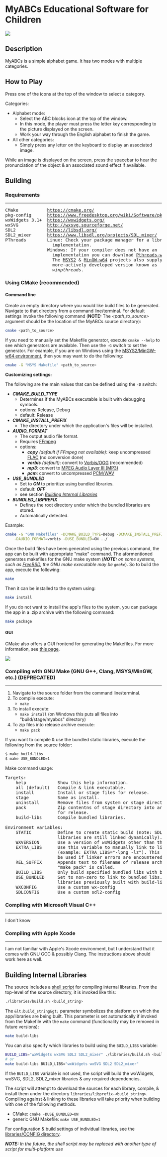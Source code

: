 
# MyABCs Educational Software for Children

<img src="https://antumdeluge.github.io/myabcs/data/icon.svg" style="display:block;margin-left:auto;margin-right:auto;" />

## Description

MyABCs is a simple alphabet game. It has two modes with multiple categories.

## How to Play

Press one of the icons at the top of the window to select a category.

Categories:
- Alphabet mode:
    - Select the ABC blocks icon at the top of the window.
    - In this mode, the player must press the letter key corresponding to the picture displayed on the screen.
    - Work your way through the English alphabet to finish the game.
- All other categories:
    - Simply press any letter on the keyboard to display an associated image.

While an image is displayed on the screen, press the spacebar to hear the pronunciation of the object & an associated sound effect if available.

## Building

### Requirements
---

<pre>
CMake           <a href="https://cmake.org/">https://cmake.org/</a>
pkg-config      <a href="https://www.freedesktop.org/wiki/Software/pkg-config/">https://www.freedesktop.org/wiki/Software/pkg-config/</a>
wxWidgets 3.1+  <a href="https://wxwidgets.org/">https://wxwidgets.org/</a>
wxSVG           <a href="http://wxsvg.sourceforge.net/">http://wxsvg.sourceforge.net/</a>
SDL2            <a href="https://libsdl.org/">https://libsdl.org/</a>
SDL2_mixer      <a href="https://www.libsdl.org/projects/SDL_mixer/">https://www.libsdl.org/projects/SDL_mixer/</a>
PThreads        Linux: Check your package manager for a library
                  implementation.
                Windows: If your compiler does not have an
                  implementation you can download <a href="http://sourceware.org/pthreads-win32/">Pthreads-w32</a>.
                  The <a href="https://www.msys2.org/">MSYS2</a> & <a href="http://mingw-w64.org/doku.php">MinGW-w64</a> projects also supply a
                  more-actively developed version known as
                  <i>winpthreads</i>.
</pre>


### Using CMake (recommended)

#### Command line

Create an empty directory where you would like build files to be generated. Navigate to that directory from a command line/terminal. For default settings invoke the following command (**NOTE:** The *&lt;path_to_source&gt;* argument should be the location of the MyABCs source directory):

```sh
cmake <path_to_source>
```

If you need to manually set the Makefile generator, execute `cmake --help` to see which generators are available. Then use the `-G` switch to set the generator. For example, if you are on Windows using the [MSYS2/MinGW-w64 environment](https://www.msys2.org/), then you may want to do the following:

```sh
cmake -G "MSYS Makefile" <path_to_source>
```

**Customizing settings:**

The following are the main values that can be defined using the `-D` switch:

- ***CMAKE_BUILD_TYPE***
  - Determines if the MyABCs executable is built with debugging symbols.
  - options: Release, Debug
  - default: Release
- ***CMAKE_INSTALL_PREFIX***
  - The directory under which the application's files will be installed.
- ***AUDIO_FORMAT***
  - The output audio file format.
  - Requires [FFmpeg](https://ffmpeg.org/)
  - options:
    - ***copy*** *(default if FFmpeg not available)*: keep uncompressed [FLAC](https://xiph.org/flac/) (no conversion done)
	- ***vorbis*** *(default)*: convert to [Vorbis/OGG](https://xiph.org/vorbis/) (recommended)
	- ***mp3***: convert to [MPEG Audio Layer III (MP3)](https://en.wikipedia.org/wiki/MP3)
	- ***pcm***: convert to uncompressed [PCM/WAV](https://en.wikipedia.org/wiki/WAV)
- ***USE_BUNDLED***
  - Set to ***ON*** to prioritize using bundled libraries.
  - default: ***OFF***
  - see section *[Building Internal Libraries](#building-internal-libraries)*
- ***BUNDLED_LIBPREFIX***
  - Defines the root directory under which the bundled libraries are stored.
  - Automatically detected.

Example:

```sh
cmake -G "GNU Makefiles" -DCMAKE_BUILD_TYPE=Debug -DCMAKE_INSTALL_PREFIX=/usr/local \
	-DAUDIO_FORMAT=vorbis -DUSE_BUNDLED=ON ../
```

Once the build files have been generated using the previous command, the app can be built with appropriate "make" command. The aformentioned generates makefiles for the GNU make system (***NOTE:*** *on some systems, such as [FreeBSD](https://www.freebsd.org/), the GNU make executable may be `gmake`*). So to build the app, execute the following:

```sh
make
```

Then it can be installed to the system using:

```sh
make install
```

If you do not want to install the app's files to the system, you can package the app in a .zip archive with the following command:

```sh
make package
```

#### GUI

CMake also offers a GUI frontend for generating the Makefiles. For more information, see [this page](https://cmake.org/runningcmake/).

<img src="https://cmake.org/wp-content/uploads/2018/10/cmake-gui.png" style="display:block;margin-left:auto;margin-right:auto;" />


### Compiling with GNU Make (GNU G++, Clang, MSYS/MinGW, etc.) (DEPRECATED)
---

1. Navigate to the source folder from the command line/terminal.
2. To compile execute:
    - `make`
3. To install execute:
    - `make install` (on Windows this puts all files into "build/stage/myabcs" directory)
4. To zip files into release archive execute:
    - `make pack`

If you want to compile & use the bundled static libraries, execute the following
from the source folder:

```sh
$ make build-libs
$ make USE_BUNDLED=1
```

Make command usage:
<pre>
Targets:
    help            Show this help information.
    all (default)   Compile & link executable.
    install         Install or stage files for release.
    stage           Same as install.
    uninstall       Remove files from system or stage directory.
    pack            Zip contentns of stage directory into archive
                    for release.
    build-libs      Compile bundled libraries.

Environment variables:
    STATIC          Define to create static build (note: SDL
                    libraries are still linked dynamically).
    WXVERSION       Use a version of wxWidgets other than the default.
    EXTRA_LIBS      Use this variable to manually link to libraries
                    (example: EXTRA_LIBS="-lpng -lz"). This should only
                    be used if linker errors are encountered.
    REL_SUFFIX      Appends text to filename of release archive when
                    "make pack" is called.
    BUILD_LIBS      Only build specified bundled libs with build-libs target.
    USE_BUNDLED     Set to non-zero to link to bundled libs. Only works if
                    libraries previously built with build-libs target called.
    WXCONFIG        Use a custom wx-config
    SDLCONFIG       Use a custom sdl2-config
</pre>


### Compiling with Microsoft Visual C++
---

I don't know


### Compiling with Apple Xcode
---

I am not familiar with Apple's Xcode environment, but I understand that it
comes with GNU GCC & possibly Clang. The instructions above should work here as
well.

## Building Internal Libraries

The source includes a [shell script](https://en.wikipedia.org/wiki/Shell_script) for compiling internal libraries. From the top-level of the source directory, it is invoked like this:

```sh
./libraries/build.sh <build_string>
```

The `&lt;build_string&gt;` parameter symbolizes the platform on which the app/libraries are being built. This parameter is set automatically if invoked from the Makefile with the `make` command (functionality may be removed in future versions):

```sh
make build-libs
```

You can also specify which libraries to build using the `BUILD_LIBS` variable:

```sh
BUILD_LIBS="wxWidgets wxSVG SDL2 SDL2_mixer" ./libraries/build.sh <build_string>
# or
make build-libs BUILD_LIBS="wxWidgets wxSVG SDL2 SDL2_mixer"
```

If the `BUILD_LIBS` variable is not used, the script will build the wxWidgets, wxSVG, SDL2, SDL2_mixer libraries & any required dependencies.

The script will attempt to download the sources for each library, compile, & install them under the directory `libraries/libprefix-<build_string>`. Compiling against & linking to these libraries will take priority when building with one of the following methods.

- CMake: `cmake -DUSE_BUNDLED=ON`
- generic GNU Makefile: `make USE_BUNDLED=1`

For configuration & build settings of individual libraries, see the [libraries/CONFIG directory](libraries/CONFIG).

***NOTE:*** *In the future, the shell script may be replaced with another type of script for multi-platform use*
